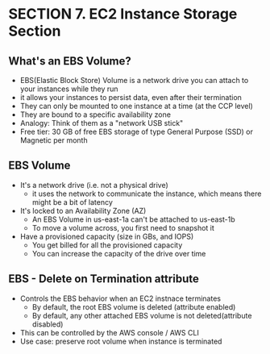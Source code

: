 # SECTION 7. EC2 Instance Storage Section

## What's an EBS Volume?

- EBS(Elastic Block Store) Volume is a network drive you can attach to your instances while they run
- it allows your instances to persist data, even after their termination
- They can only be mounted to one instance at a time (at the CCP level)
- They are bound to a specific availability zone
- Analogy: Think of them as a "network USB stick"
- Free tier: 30 GB of free EBS storage of type General Purpose (SSD) or Magnetic per month



## EBS Volume

- It's a network drive (i.e. not a physical drive)
  - it uses the network to communicate the instance, which means there might be a bit of latency
- It's locked to an Availability Zone (AZ)
  - An EBS Volume in us-east-1a can't be attached to us-east-1b
  - To move a volume across, you first need to snapshot it
- Have a provisioned capacity (size in GBs, and IOPS)
  - You get billed for all the provisioned capacity
  - You can increase the capacity of the drive over time



## EBS - Delete on Termination attribute

- Controls the EBS behavior when an EC2 instnace terminates
  - By default, the root EBS volume is deleted (attribute enabled)
  - By default, any other attached EBS volume is not deleted(attribute disabled)
- This can be controlled by the AWS console / AWS CLI
- Use case: preserve root volume when instance is terminated

